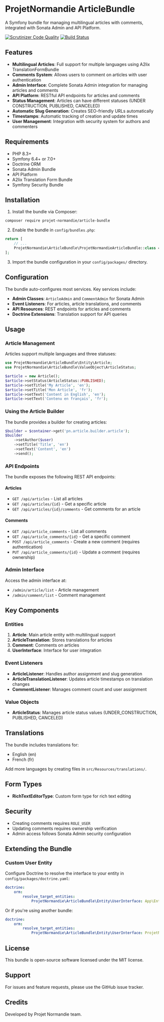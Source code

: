 # ProjetNormandie ArticleBundle

A Symfony bundle for managing multilingual articles with comments, integrated with Sonata Admin and API Platform.

[![Scrutinizer Code Quality](https://scrutinizer-ci.com/g/projet-normandie/article-bundle/badges/quality-score.png?b=develop)](https://scrutinizer-ci.com/g/projet-normandie/article-bundle/?branch=develop)
[![Build Status](https://scrutinizer-ci.com/g/projet-normandie/article-bundle/badges/build.png?b=develop)]()


## Features

- **Multilingual Articles**: Full support for multiple languages using A2lix TranslationFormBundle
- **Comments System**: Allows users to comment on articles with user authentication
- **Admin Interface**: Complete Sonata Admin integration for managing articles and comments
- **API Platform**: RESTful API endpoints for articles and comments
- **Status Management**: Articles can have different statuses (UNDER CONSTRUCTION, PUBLISHED, CANCELED)
- **Automatic Slug Generation**: Creates SEO-friendly URLs automatically
- **Timestamps**: Automatic tracking of creation and update times
- **User Management**: Integration with security system for authors and commenters

## Requirements

- PHP 8.3+
- Symfony 6.4+ or 7.0+
- Doctrine ORM
- Sonata Admin Bundle
- API Platform
- A2lix Translation Form Bundle
- Symfony Security Bundle

## Installation

1. Install the bundle via Composer:

```bash
composer require projet-normandie/article-bundle
```

2. Enable the bundle in `config/bundles.php`:

```php
return [
    // ...
    ProjetNormandie\ArticleBundle\ProjetNormandieArticleBundle::class => ['all' => true],
];
```

3. Import the bundle configuration in your `config/packages/` directory.

## Configuration

The bundle auto-configures most services. Key services include:

- **Admin Classes**: `ArticleAdmin` and `CommentAdmin` for Sonata Admin
- **Event Listeners**: For articles, article translations, and comments
- **API Resources**: REST endpoints for articles and comments
- **Doctrine Extensions**: Translation support for API queries

## Usage

### Article Management

Articles support multiple languages and three statuses:

```php
use ProjetNormandie\ArticleBundle\Entity\Article;
use ProjetNormandie\ArticleBundle\ValueObject\ArticleStatus;

$article = new Article();
$article->setStatus(ArticleStatus::PUBLISHED);
$article->setTitle('My Article', 'en');
$article->setTitle('Mon Article', 'fr');
$article->setText('Content in English', 'en');
$article->setText('Contenu en français', 'fr');
```

### Using the Article Builder

The bundle provides a builder for creating articles:

```php
$builder = $container->get('pn.article.builder.article');
$builder
    ->setAuthor($user)
    ->setTitle('Title', 'en')
    ->setText('Content', 'en')
    ->send();
```

### API Endpoints

The bundle exposes the following REST API endpoints:

#### Articles
- `GET /api/articles` - List all articles
- `GET /api/articles/{id}` - Get a specific article
- `GET /api/articles/{id}/comments` - Get comments for an article

#### Comments
- `GET /api/article_comments` - List all comments
- `GET /api/article_comments/{id}` - Get a specific comment
- `POST /api/article_comments` - Create a new comment (requires authentication)
- `PUT /api/article_comments/{id}` - Update a comment (requires ownership)

### Admin Interface

Access the admin interface at:
- `/admin/article/list` - Article management
- `/admin/comment/list` - Comment management

## Key Components

### Entities

1. **Article**: Main article entity with multilingual support
2. **ArticleTranslation**: Stores translations for articles
3. **Comment**: Comments on articles
4. **UserInterface**: Interface for user integration

### Event Listeners

- **ArticleListener**: Handles author assignment and slug generation
- **ArticleTranslationListener**: Updates article timestamps on translation changes
- **CommentListener**: Manages comment count and user assignment

### Value Objects

- **ArticleStatus**: Manages article status values (UNDER_CONSTRUCTION, PUBLISHED, CANCELED)

## Translations

The bundle includes translations for:
- English (en)
- French (fr)

Add more languages by creating files in `src/Resources/translations/`.

## Form Types

- **RichTextEditorType**: Custom form type for rich text editing

## Security

- Creating comments requires `ROLE_USER`
- Updating comments requires ownership verification
- Admin access follows Sonata Admin security configuration

## Extending the Bundle

### Custom User Entity

Configure Doctrine to resolve the interface to your entity in `config/packages/doctrine.yaml`:

```yaml
doctrine:
    orm:
        resolve_target_entities:
            ProjetNormandie\ArticleBundle\Entity\UserInterface: App\Entity\User # or your User entity namespace
```

Or if you're using another bundle:

```yaml
doctrine:
    orm:
        resolve_target_entities:
            ProjetNormandie\ArticleBundle\Entity\UserInterface: ProjetNormandie\UserBundle\Entity\User
```

## License

This bundle is open-source software licensed under the MIT license.

## Support

For issues and feature requests, please use the GitHub issue tracker.

## Credits

Developed by Projet Normandie team.